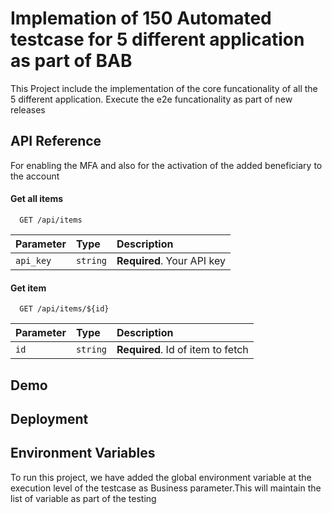 
# Implemation of 150 Automated testcase for 5 different application as part of BAB

This Project include the implementation of the core funcationality of all the 5 different application.
Execute the e2e funcationality as part of new releases

## API Reference

For enabling the MFA and also for the activation of the added beneficiary to the account

#### Get all items

```http
  GET /api/items
```

| Parameter | Type     | Description                |
| :-------- | :------- | :------------------------- |
| `api_key` | `string` | **Required**. Your API key |

#### Get item

```http
  GET /api/items/${id}
```

| Parameter | Type     | Description                       |
| :-------- | :------- | :-------------------------------- |
| `id`      | `string` | **Required**. Id of item to fetch |

## Demo

## Deployment

## Environment Variables

To run this project, we have added the global environment variable at the execution level of the testcase as Business parameter.This will maintain the list of variable as part of the testing





